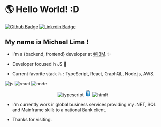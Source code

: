 # :earth_americas: Hello World! :D

[![Github Badge](https://img.shields.io/badge/-Github-000?style=flat-square&logo=Github&logoColor=white&link=https://github.com/MichaelLimof)](https://github.com/MichaelLimof)
[![Linkedin Badge](https://img.shields.io/badge/-LinkedIn-blue?style=flat-square&logo=Linkedin&logoColor=white&link=https://www.linkedin.com/in/michael-lima-7942ab149/)](https://www.linkedin.com/in/michael-lima-7942ab149/)

## My name is Michael Lima ! 

- I'm a {backend, frontend} developer at [@IBM](https://www.ibm.com). ✨

- Developer focused in JS  :robot:

- Current favorite stack  :collision: : TypeScript, React, GraphQL, Node.js, AWS.

<p align="left"> <img src="https://e7.pngegg.com/pngimages/602/440/png-clipart-javascript-open-logo-number-js-angle-text.png" alt="js" width="20" height="20"/> <img src="https://upload.wikimedia.org/wikipedia/commons/thumb/a/a7/React-icon.svg/220px-React-icon.svg.png" alt="react" width="20" height="20"/> <img src="https://e7.pngegg.com/pngimages/788/406/png-clipart-node-js-scalable-graphics-javascript-react-scratch-logo-angle-text.png" alt="node" width="20" height="20"/></p><p align="center"> <img src="https://e7.pngegg.com/pngimages/616/528/png-clipart-angularjs-typescript-javascript-vue-js-others-blue-angle.png" alt="typescript" width="20" height="20"/> <img src="https://raw.githubusercontent.com/github/explore/6c6508f34230f0ac0d49e847a326429eefbfc030/topics/css/css.png" alt="css3" width="20" height="20"/> <img src="https://image.flaticon.com/icons/png/512/1216/1216733.png" alt="html5" width="20" height="20"/> </p><p align="center">
  
 - I'm currently work in global business services providing my .NET, SQL and Mainframe skills to a national Bank client.

- Thanks for visiting. 

